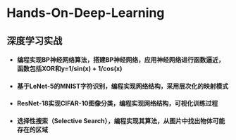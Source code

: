 # Hands-On-Deep-Learning

## 	深度学习实战

- #### 编程实现BP神经网络算法，搭建BP神经网络，应用神经网络进行函数逼近，函数包括XOR和y=1/sin(x) + 1/cos(x)

- #### 基于LeNet-5的MNIST字符识别，编程实现网络结构，采用层次化的映射模式

- #### ResNet-18实现CIFAR-10图像分类，编程实现网络结构，可视化训练过程

- #### 选择性搜索（Selective Search），编程实现其算法，从图片中找出物体可能存在的区域


